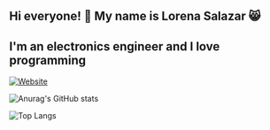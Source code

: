 ## Hi everyone! 👋 My name is Lorena Salazar 😸

## I'm an electronics engineer and I love programming

[![Website](https://img.shields.io/website?url=https%3A%2F%2Fgithub.com%2FLoreSalazar&up_color=black&style=for-the-badge)](https://github.com/LoreSalazar) 


![Anurag's GitHub stats](https://github-readme-stats.vercel.app/api?username=LoreSalazar&show_icons=true&theme=radical)

![Top Langs](https://github-readme-stats.vercel.app/api/top-langs/?username=LoreSalazar&show_icons=true&theme=radical)




